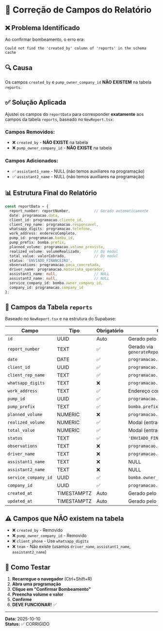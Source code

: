 # 🔧 Correção de Campos do Relatório

## ❌ Problema Identificado

Ao confirmar bombeamento, o erro era:
```
Could not find the 'created_by' column of 'reports' in the schema cache
```

## 🔍 Causa

Os campos `created_by` e `pump_owner_company_id` **NÃO EXISTEM** na tabela `reports`.

## ✅ Solução Aplicada

Ajustei os campos do `reportData` para corresponder **exatamente** aos campos da tabela `reports`, baseado no `NewReport.tsx`:

### Campos Removidos:
- ❌ `created_by` - **NÃO EXISTE** na tabela
- ❌ `pump_owner_company_id` - **NÃO EXISTE** na tabela

### Campos Adicionados:
- ✅ `assistant1_name` - NULL (não temos auxiliares na programação)
- ✅ `assistant2_name` - NULL (não temos auxiliares na programação)

## 📊 Estrutura Final do Relatório

```typescript
const reportData = {
  report_number: reportNumber,           // Gerado automaticamente
  date: programacao.data,
  client_id: programacao.cliente_id,
  client_rep_name: programacao.responsavel,
  whatsapp_digits: programacao.telefone,
  work_address: enderecoCompleto,
  pump_id: programacao.bomba_id,
  pump_prefix: bomba.prefix,
  planned_volume: programacao.volume_previsto,
  realized_volume: volumeRealizado,      // Do modal
  total_value: valorCobrado,             // Do modal
  status: 'ENVIADO_FINANCEIRO',
  observations: programacao.peca_concretada,
  driver_name: programacao.motorista_operador,
  assistant1_name: null,                 // NULL
  assistant2_name: null,                 // NULL
  service_company_id: bomba.owner_company_id,
  company_id: programacao.company_id
};
```

## 🎯 Campos da Tabela `reports`

Baseado no `NewReport.tsx` e na estrutura do Supabase:

| Campo | Tipo | Obrigatório | Origem |
|-------|------|-------------|---------|
| `id` | UUID | Auto | Gerado pelo DB |
| `report_number` | TEXT | ✅ | Gerado via `generateReportNumber()` |
| `date` | DATE | ✅ | `programacao.data` |
| `client_id` | UUID | ✅ | `programacao.cliente_id` |
| `client_rep_name` | TEXT | ✅ | `programacao.responsavel` |
| `whatsapp_digits` | TEXT | ❌ | `programacao.telefone` |
| `work_address` | TEXT | ✅ | Endereço concatenado |
| `pump_id` | UUID | ✅ | `programacao.bomba_id` |
| `pump_prefix` | TEXT | ✅ | `bomba.prefix` |
| `planned_volume` | NUMERIC | ❌ | `programacao.volume_previsto` |
| `realized_volume` | NUMERIC | ✅ | Modal (entrada do usuário) |
| `total_value` | NUMERIC | ✅ | Modal (entrada do usuário) |
| `status` | TEXT | ✅ | `'ENVIADO_FINANCEIRO'` |
| `observations` | TEXT | ❌ | `programacao.peca_concretada` |
| `driver_name` | TEXT | ❌ | `programacao.motorista_operador` |
| `assistant1_name` | TEXT | ❌ | NULL |
| `assistant2_name` | TEXT | ❌ | NULL |
| `service_company_id` | UUID | ✅ | `bomba.owner_company_id` |
| `company_id` | UUID | ✅ | `programacao.company_id` |
| `created_at` | TIMESTAMPTZ | Auto | Gerado pelo DB |
| `updated_at` | TIMESTAMPTZ | Auto | Gerado pelo DB |

## ⚠️ Campos que NÃO existem na tabela

- ❌ `created_by` - Removido
- ❌ `pump_owner_company_id` - Removido
- ❌ `client_phone` - Use `whatsapp_digits`
- ❌ `team` - Não existe (usamos `driver_name`, `assistant1_name`, `assistant2_name`)

## 🔄 Como Testar

1. **Recarregue o navegador** (Ctrl+Shift+R)
2. **Abra uma programação**
3. **Clique em "Confirmar Bombeamento"**
4. **Preencha volume e valor**
5. **Confirme**
6. **DEVE FUNCIONAR!** ✅

---

**Data:** 2025-10-10  
**Status:** ✅ CORRIGIDO

